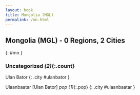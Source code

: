 ```yaml
---
layout: book
title: Mongolia (MGL)
permalink: /mn.html
---
```


## Mongolia (MGL) - 0 Regions, 2 Cities
{: #mn }





### Uncategorized _(2)_{:.count}


Ulan Bator  {: .city #ulanbator } <br>

Ulaanbaatar [Ulan Bator]  _pop (1)_{:.pop} {: .city #ulaanbaatar } <br>


 

